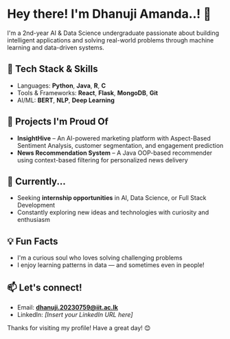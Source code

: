 # Hey there! I'm Dhanuji Amanda..! 👋

I'm a 2nd-year AI & Data Science undergraduate passionate about building intelligent applications and solving real-world problems through machine learning and data-driven systems.

## 🔧 Tech Stack & Skills
- Languages: **Python**, **Java**, **R**, **C**
- Tools & Frameworks: **React**, **Flask**, **MongoDB**, **Git**
- AI/ML: **BERT**, **NLP**, **Deep Learning**

## 🚀 Projects I'm Proud Of
- **InsightHive** – An AI-powered marketing platform with Aspect-Based Sentiment Analysis, customer segmentation, and engagement prediction
- **News Recommendation System** – A Java OOP-based recommender using context-based filtering for personalized news delivery

## 🌱 Currently...
- Seeking **internship opportunities** in AI, Data Science, or Full Stack Development
- Constantly exploring new ideas and technologies with curiosity and enthusiasm

## 💡 Fun Facts
- I'm a curious soul who loves solving challenging problems  
- I enjoy learning patterns in data — and sometimes even in people!

## 📫 Let's connect!
- Email: **dhanuji.20230759@iit.ac.lk**
- LinkedIn: *[Insert your LinkedIn URL here]*

Thanks for visiting my profile! Have a great day! 😊
